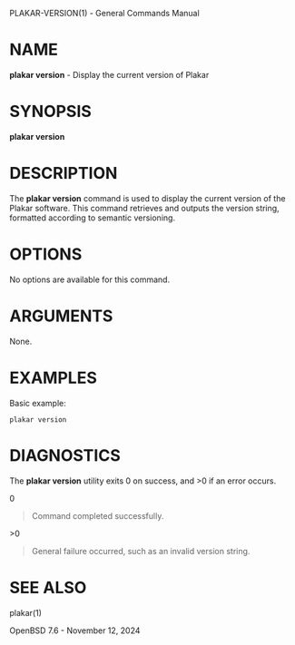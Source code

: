 PLAKAR-VERSION(1) - General Commands Manual

# NAME

**plakar version** - Display the current version of Plakar

# SYNOPSIS

**plakar version**

# DESCRIPTION

The
**plakar version**
command is used to display the current version of the Plakar software.
This command retrieves and outputs the version string, formatted
according to semantic versioning.

# OPTIONS

No options are available for this command.

# ARGUMENTS

None.

# EXAMPLES

Basic example:

	plakar version

# DIAGNOSTICS

The **plakar version** utility exits&#160;0 on success, and&#160;&gt;0 if an error occurs.

0

> Command completed successfully.

&gt;0

> General failure occurred, such as an invalid version string.

# SEE ALSO

plakar(1)

OpenBSD 7.6 - November 12, 2024
